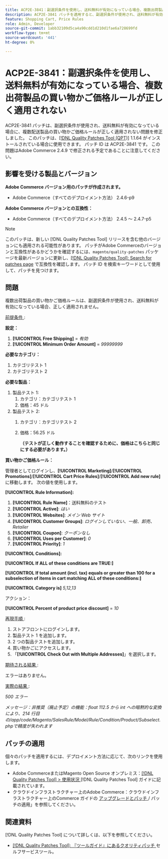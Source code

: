 ```yaml
---
title: ACP2E-3841：副選択条件を使用し、送料無料が有効になっている場合、複数出荷製品の買い物かご価格ルールが正しく適用されない
description: ACP2E-3841 パッチを適用すると、副選択条件が使用され、送料無料が有効になっている場合に、複数配送商品の買い物かご価格ルールが正しく適用されないAdobe Commerceの問題を修正できます。
feature: Shopping Cart, Price Rules
role: Admin, Developer
source-git-commit: 1abb32109d5ca4a90cdd1d210d1fae6a728699fd
workflow-type: tm+mt
source-wordcount: '441'
ht-degree: 0%

---
```



# ACP2E-3841：副選択条件を使用し、送料無料が有効になっている場合、複数出荷製品の買い物かご価格ルールが正しく適用されない

ACP2E-3841 パッチは、副選択条件が使用され、送料無料が有効になっている場合に、複数配送製品の買い物かご価格ルールが正しく適用されない問題を修正しました。 このパッチは、[[!DNL Quality Patches Tool (QPT)]](/help/tools/quality-patches-tool/quality-patches-tool-to-self-serve-quality-patches.md) 1.1.64 がインストールされている場合に使用できます。 パッチ ID は ACP2E-3841 です。 この問題はAdobe Commerce 2.4.9 で修正される予定であることに注意してください。

## 影響を受ける製品とバージョン

**Adobe Commerce バージョン用のパッチが作成されます。**

* Adobe Commerce（すべてのデプロイメント方法） 2.4.6-p9

**Adobe Commerce バージョンとの互換性：**

* Adobe Commerce（すべてのデプロイメント方法） 2.4.5 ～ 2.4.7-p5

>[!NOTE]
>
>このパッチは、新しい [!DNL Quality Patches Tool] リリースを含む他のバージョンにも適用される可能性があります。 パッチがAdobe Commerceのバージョンと互換性があるかどうかを確認するには、`magento/quality-patches` パッケージを最新バージョンに更新し、[[!DNL Quality Patches Tool]: Search for patches page](https://experienceleague.adobe.com/tools/commerce-quality-patches/index.html) で互換性を確認します。 パッチ ID を検索キーワードとして使用して、パッチを見つけます。

## 問題

複数出荷製品の買い物かご価格ルールは、副選択条件が使用され、送料無料が有効になっている場合、正しく適用されません。

<u> 前提条件 </u>:

**設定：**
1. **[!UICONTROL Free Shipping]** = *有効*
1. **[!UICONTROL Minimum Order Amount]** = *99999999*

**必要なカテゴリ：**
1. カテゴリテスト 1
1. カテゴリテスト 2

**必要な製品：**
1. 製品テスト 1:
   1. カテゴリ：カテゴリテスト 1
   1. 価格：45 ドル
1. 製品テスト 2:
   1. カテゴリ：カテゴリテスト 2
   1. 価格：56.25 ドル 

      **（テストが正しく動作することを確認するために、価格はこちらと同じにする必要があります。）**

**買い物かご価格ルール：**

管理者としてログインし、**[!UICONTROL Marketing]**/**[!UICONTROL Promotions]**/**[!UICONTROL Cart Price Rules]**/**[!UICONTROL Add new rule]** に移動します。 次の値を使用します。

**[!UICONTROL Rule Information]:**
1. **[!UICONTROL Rule Name]**：送料無料のテスト
1. **[!UICONTROL Active]**: *はい*
1. **[!UICONTROL Websites]**: *メイン Web サイト*
1. **[!UICONTROL Customer Groups]**: *ログインしていない、一般、卸売、Retailer*
1. **[!UICONTROL Coupon]**: *クーポンなし*
1. **[!UICONTROL Uses per Customer]**: *0*
1. **[!UICONTROL Priority]**: *1*

**[!UICONTROL Conditions]:**

**[!UICONTROL If ALL of these conditions are TRUE:]**


**[!UICONTROL If total amount (incl. tax) equals or greater than 100 for a subselection of items in cart matching ALL of these conditions:]**


**[!UICONTROL Category is]** *5,12,13*

アクション：

**[!UICONTROL Percent of product price discount]** = *10*

<u> 再現手順 </u>:

1. ストアフロントにログインします。
2. 製品テスト 1 を追加します。
3. 2 つの製品テストを追加します。
4. 買い物かごにアクセスします。
5. 「**[!UICONTROL Check Out with Multiple Addresses]**」を選択します。

<u> 期待される結果 </u>:

エラーはありません。

<u> 実際の結果 </u>:

*500 エラー*

*メッセージ：非推奨（廃止予定）の機能：float 112.5 から int への暗黙的な変換により、214 行目の/app/code/Magento/SalesRule/Model/Rule/Condition/Product/Subselect.phpで精度が失われます*

## パッチの適用

個々のパッチを適用するには、デプロイメント方法に応じて、次のリンクを使用します。

* Adobe CommerceまたはMagento Open Source オンプレミス：[[!DNL Quality Patches Tool] > 使用状況 ](/help/tools/quality-patches-tool/usage.md) [!DNL Quality Patches Tool] ガイドに記載されています。
* クラウドインフラストラクチャー上のAdobe Commerce：クラウドインフラストラクチャー上のCommerce ガイドの [ アップグレードとパッチ ](https://experienceleague.adobe.com/docs/commerce-cloud-service/user-guide/develop/upgrade/apply-patches.html)/ パッチの適用」を参照してください。

## 関連資料

[!DNL Quality Patches Tool] について詳しくは、以下を参照してください。

* [[!DNL Quality Patches Tool]: 『ツールガイド』にあるクオリティパッチ ](/help/tools/quality-patches-tool/quality-patches-tool-to-self-serve-quality-patches.md) セルフサービスツール。
